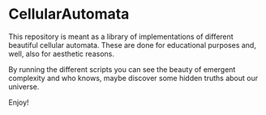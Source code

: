 # CellularAutomata

This repository is meant as a library of implementations of different beautiful cellular automata. These are done for educational purposes and, well, also for aesthetic reasons.

By running the different scripts you can see the beauty of emergent complexity and who knows, maybe discover some hidden truths about our universe.

Enjoy!
